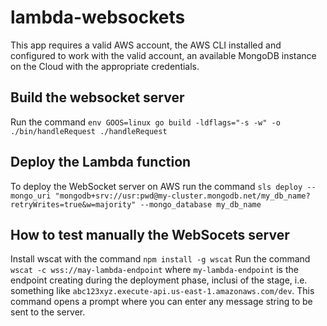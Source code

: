 # lambda-websockets

This app requires a valid AWS account, the AWS CLI installed and configured to work with the valid account,
an available MongoDB instance on the Cloud with the appropriate credentials.

## Build the websocket server

Run the command `env GOOS=linux go build -ldflags="-s -w" -o ./bin/handleRequest ./handleRequest`

## Deploy the Lambda function

To deploy the WebSocket server on AWS run the command
`sls deploy --mongo_uri "mongodb+srv://usr:pwd@my-cluster.mongodb.net/my_db_name?retryWrites=true&w=majority" --mongo_database my_db_name`

## How to test manually the WebSocets server

Install wscat with the command `npm install -g wscat`
Run the command `wscat -c wss://may-lambda-endpoint` where `my-lambda-endpoint` is the endpoint creating during the deployment phase, inclusi of the stage, i.e. something like `abc123xyz.execute-api.us-east-1.amazonaws.com/dev`.
This command opens a prompt where you can enter any message string to be sent to the server.
